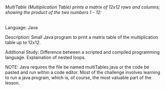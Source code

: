 ###### MultiTable (Multiplication Table) prints a matrix of 12x12 rows and columns; showing the product of the two numbers 1 - 12:

Language: Java

Description: Small Java program to print a matrix table of the multiplication table up to 12x12.

Addtional Study: Difference between a scripted and compiled programming language. Explaination of nested loops.

NOTE:
Java requires the file be named multiTables.java or the code be pasted and run within a code editor. Most of the challenge involves 
learning to run a java program, which is, of course, the most valuable part of the lesson.
